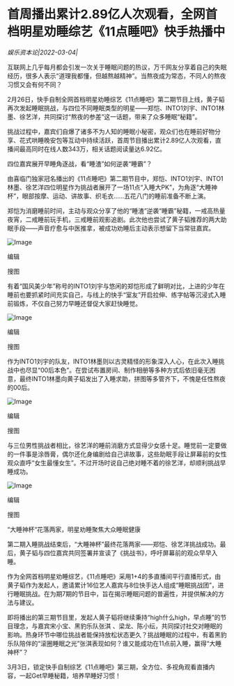 # 首周播出累计2.89亿人次观看，全网首档明星劝睡综艺《11点睡吧》快手热播中

*娱乐资本论|2022-03-04|*

互联网上几乎每月都会引发一次关于睡眠问题的热议，万千网友分享着自己的失眠经历，很多人表示“道理我都懂，但越熬越精神”。当熬夜成为常态，不同人的熬夜习惯又会有何不同？

2月26日，快手自制全网首档明星劝睡综艺《11点睡吧》第二期节目上线，黄子韬再次发起睡眠挑战，与四位不同睡眠类型的明星——郑恺、INTO1刘宇、INTO1林墨、徐艺洋，共同探讨“熬夜的参差”这一话题，带来了众多睡眠“秘籍”。

挑战过程中，嘉宾们自爆了诸多不为人知的睡眠小秘密，观众们也在睡前好物分享、花式哄睡晚安包等互动中持续活跃，首周节目播出累计2.89亿人次观看，直播间最高同时在线人数343万，相关话题阅读量达6.92亿。

四位嘉宾展开早睡角逐战，看“睡渣”如何逆袭“睡霸”？

由喜临门独家冠名播出的《11点睡吧》第二期节目中，郑恺、INTO1刘宇、INTO1林墨、徐艺洋四位明星作为挑战者展开了一场11点“入睡大PK”，为角逐“大睡神杯”，眼部按摩、运动、讲故事、织毛衣……五花八门的睡前准备不断上演。

郑恺为消磨睡前时间，主动与观众分享了他的“睡渣”逆袭“睡霸”秘籍，一戒高热量夜宵，二戒睡前玩手机，三戒睡前观影追剧。此次他也尝试了黄子韬推荐的两大助眠手段——声音疗愈与中医推拿，被成功劝睡后主动表示想留下当常驻嘉宾。

![Image](https://image-tt-private.toutiao.com/tos-cn-i-3003/b9eb4e7981a24ad7849224d1312aa72a~tplv-obj.image?policy=eyJ2bSI6MywidWlkIjoiMzYzNzQ2NDAzMiJ9&traceid=202203041215000102112111530BAE2FAD&x-orig-authkey=5a21e4afda5945d9a206a695e4c78a63&x-orig-expires=2147483647&x-orig-sign=x9z8MXKijrmPn8Nned2QFjH%2BGfA%3D)

编辑

搜图

有着“国风美少年”称号的INTO1刘宇与悠闲的郑恺形成了鲜明对比，上进的少年在睡前也要抓紧时间充实自己，与线上的快手“室友”开启拉伸、练字帖等沉浸式入睡前锻炼，不仅自己努力早睡还督促大家赶快睡觉。

![Image](https://image-tt-private.toutiao.com/tos-cn-i-3003/621830c61dfc4a3789ee7d0eb5bff58a~tplv-obj.image?policy=eyJ2bSI6MywidWlkIjoiMzYzNzQ2NDAzMiJ9&traceid=2022030412150001013105709200B576AB&x-orig-authkey=5a21e4afda5945d9a206a695e4c78a63&x-orig-expires=2147483647&x-orig-sign=xPDWDPHY0XgLxM8N6m9WJNkvTpM%3D)

编辑

搜图

作为INTO1刘宇的队友，INTO1林墨则以古灵精怪的形象深入人心，在此次入睡挑战中也尽显“00后本色”。在尝试布置房间、制作相册等多种方式后依旧毫无困意，最终INTO1林墨向黄子韬发出了入睡求助，拼图等多管齐下，不愧是任性熬夜的00后。

![Image](https://image-tt-private.toutiao.com/tos-cn-i-3003/19fc05ca4c404fa09350aaddcb00ca70~tplv-obj.image?policy=eyJ2bSI6MywidWlkIjoiMzYzNzQ2NDAzMiJ9&traceid=202203041215000101500671370B01A335&x-orig-authkey=5a21e4afda5945d9a206a695e4c78a63&x-orig-expires=2147483647&x-orig-sign=3mCL4xExI21kMFi6yJ%2Bb4FikOuA%3D)

编辑

搜图

与三位男性挑战者相比，徐艺洋的睡前消磨方式显得少女感十足。睡觉前一定要做的一件事是涂唇膏，偶尔还化身编剧给自己讲故事，这些助眠手段让屏幕前的女性观众直呼“女生最懂女生”。不过开场时说自己绝对睡不着的徐艺洋，却顺利挑战早睡成功。

![Image](https://image-tt-private.toutiao.com/tos-cn-i-3003/f3d02013f5e34d5c9dbd1a550702b94f~tplv-obj.image?policy=eyJ2bSI6MywidWlkIjoiMzYzNzQ2NDAzMiJ9&traceid=2022030412150001021219201300A695A2&x-orig-authkey=5a21e4afda5945d9a206a695e4c78a63&x-orig-expires=2147483647&x-orig-sign=zv0n3JJwpmbsdF5xrM61AUQhK4Q%3D)

编辑

搜图

“大睡神杯“花落两家，明星劝睡聚焦大众睡眠健康

第二期入睡挑战结束后，“大睡神杯”最终花落两家——郑恺、徐艺洋挑战成功。最后，黄子韬与四位嘉宾共同签署并宣读了《挑战书》，呼吁屏幕前的观众早早入睡。

作为全网首档明星劝睡综艺，《11点睡吧》采用1+4的多直播间平行直播形式，由黄子韬作为发起人，邀请累计16位艺人嘉宾与8位快手达人组成“睡眠挑战团”，进行睡眠挑战。在为期7期的节目中，旨在揭示睡眠问题的普遍性，并提供解决的方法与建议。

即将播出的第三期节目里，发起人黄子韬将继续秉持“high什么high，早点睡”的节目理念，与嘉宾宋小宝、黑豹乐队张淇 、梁龙、陈小纭，共同探讨社交对睡眠的影响。热身环节中哪位挑战者能保持放松状态更久？挑战睡眠的过程中，有着黑豹乐队陪伴的“滚圈睡眠之光”张淇表现如何？谁又能成功在11点前入睡，赢得“大睡神杯”？

3月3日，锁定快手自制综艺《11点睡吧》第三期，全方位、多视角观看直播内容，一起Get早睡秘籍，培养早睡好习惯！

